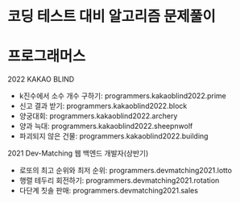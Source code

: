 # 코딩 테스트 대비 알고리즘 문제풀이

# 프로그래머스
2022 KAKAO BLIND 
* k진수에서 소수 개수 구하기: programmers.kakaoblind2022.prime
* 신고 결과 받기: programmers.kakaoblind2022.block
* 양궁대회: programmers.kakaoblind2022.archery
* 양과 늑대: programmers.kakaoblind2022.sheepnwolf
* 파괴되지 않은 건물: programmers.kakaoblind2022.building

2021 Dev-Matching 웹 백엔드 개발자(상반기)
* 로또의 최고 순위와 최저 순위: programmers.devmatching2021.lotto
* 행렬 테두리 회전하기: programmers.devmatching2021.rotation
* 다단계 칫솔 판매: programmers.devmatching2021.sales
